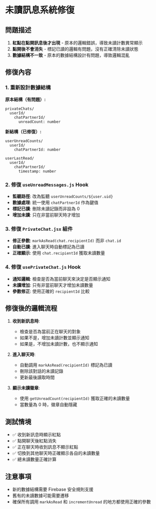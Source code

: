 # 未讀訊息系統修復

## 問題描述

1. **紅點在點開訊息後才出現** - 原本的邏輯錯誤，導致未讀計數異常顯示
2. **點開後不會消失** - 標記已讀的邏輯有問題，沒有正確清除未讀狀態
3. **數據結構不一致** - 原本的數據結構設計有問題，導致邏輯混亂

## 修復內容

### 1. 重新設計數據結構

**原本結構（有問題）:**
```
privateChats/
  userId/
    chatPartnerId/
      unreadCount: number
```

**新結構（已修復）:**
```
userUnreadCounts/
  userId/
    chatPartnerId: number

userLastRead/
  userId/
    chatPartnerId/
      timestamp: number
```

### 2. 修復 `useUnreadMessages.js` Hook

- **監聽路徑**: 改為監聽 `userUnreadCounts/${user.uid}`
- **數據處理**: 統一使用 `chatPartnerId` 作為鍵值
- **標記已讀**: 刪除未讀記錄而非設為 0
- **增加未讀**: 只在非當前聊天時才增加

### 3. 修復 `PrivateChat.jsx` 組件

- **修正參數**: `markAsRead(chat.recipientId)` 而非 `chat.id`
- **自動已讀**: 進入聊天時自動標記為已讀
- **正確顯示**: 使用 `chat.recipientId` 獲取未讀數量

### 4. 修復 `usePrivateChat.js` Hook

- **通知邏輯**: 檢查是否為當前聊天來決定是否顯示通知
- **未讀增加**: 只有非當前聊天才增加未讀數量
- **參數修正**: 使用正確的 `recipientId` 比較

## 修復後的邏輯流程

1. **收到新訊息時**:
   - 檢查是否為當前正在聊天的對象
   - 如果不是，增加未讀計數並顯示通知
   - 如果是，不增加未讀計數，也不顯示通知

2. **進入聊天時**:
   - 自動調用 `markAsRead(recipientId)` 標記為已讀
   - 刪除該對話的未讀記錄
   - 更新最後讀取時間

3. **顯示未讀徽章**:
   - 使用 `getUnreadCount(recipientId)` 獲取正確的未讀數量
   - 當數量為 0 時，徽章自動隱藏

## 測試情境

- ✅ 收到新訊息時顯示紅點
- ✅ 點開聊天後紅點消失
- ✅ 正在聊天時收到訊息不顯示紅點
- ✅ 切換到其他聊天時正確顯示各自的未讀數量
- ✅ 總未讀數量正確計算

## 注意事項

- 新的數據結構需要 Firebase 安全規則支援
- 舊有的未讀數據可能需要遷移
- 確保所有調用 `markAsRead` 和 `incrementUnread` 的地方都使用正確的參數